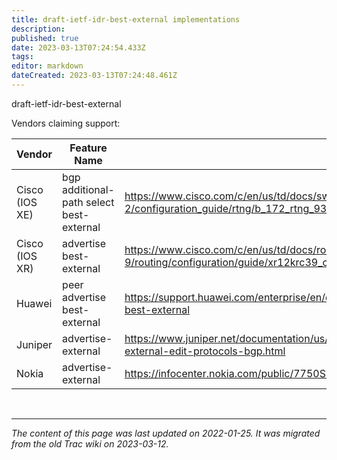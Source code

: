 ```yaml
---
title: draft-ietf-idr-best-external implementations
description: 
published: true
date: 2023-03-13T07:24:54.433Z
tags: 
editor: markdown
dateCreated: 2023-03-13T07:24:48.461Z
---
```


 draft-ietf-idr-best-external

Vendors claiming support: 

|  Vendor          |  Feature Name                              |  Reference                                                                                                                                                             |
|------------------|--------------------------------------------|------------------------------------------------------------------------------------------------------------------------------------------------------------------------|
|  Cisco (IOS XE)  |  bgp additional-path select best-external  |  https://www.cisco.com/c/en/us/td/docs/switches/lan/catalyst9300/software/release/17-2/configuration_guide/rtng/b_172_rtng_9300_cg/configuring_bgp_best_external.pdf   |
|  Cisco (IOS XR)  |  advertise best-external                   |  https://www.cisco.com/c/en/us/td/docs/routers/xr12000/software/xr12k_r3-9/routing/configuration/guide/xr12krc39_chapter1.html#con_1721147                             |
|  Huawei          |  peer advertise best-external              |  https://support.huawei.com/enterprise/en/doc/EDOC1100055018/28f33224/configuring-bgp-best-external                                                                    |
|  Juniper         |  advertise-external                        |  https://www.juniper.net/documentation/us/en/software/junos/bgp/topics/ref/statement/advertise-external-edit-protocols-bgp.html                                        |
|  Nokia           |  advertise-external                        |  https://infocenter.nokia.com/public/7750SR140R4/topic/com.sr.unicast/html/bgp-cli.html                                                                                |


&nbsp;
&nbsp;
&nbsp;

---

*The content of this page was last updated on 2022-01-25. It was migrated from the old Trac wiki on 2023-03-12.*